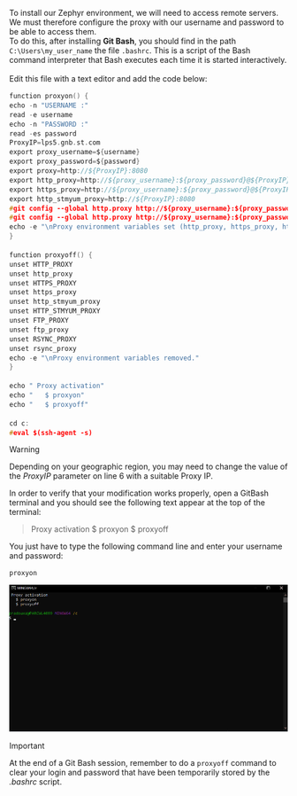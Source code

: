 To install our Zephyr environment, we will need to access remote servers. We must therefore configure the proxy with our username and password to be able to access them.\
To do this, after installing **Git Bash**, you should find in the path `C:\Users\my_user_name` the file `.bashrc`. This is a script of the Bash command interpreter that Bash executes each time it is started interactively.\
\
Edit this file with a text editor and add the code below:

```c
function proxyon() {
echo -n "USERNAME :"
read -e username
echo -n "PASSWORD :"
read -es password
ProxyIP=lps5.gnb.st.com
export proxy_username=${username}
export proxy_password=${password}
export proxy=http://${ProxyIP}:8080
export http_proxy=http://${proxy_username}:${proxy_password}@${ProxyIP}:8080
export https_proxy=http://${proxy_username}:${proxy_password}@${ProxyIP}:8080
export http_stmyum_proxy=http://${ProxyIP}:8080
#git config --global http.proxy http://${proxy_username}:${proxy_password}@${ProxyIP}:8080
#git config --global http.proxy http://${proxy_username}:${proxy_password}@${ProxyIP}:8080
echo -e "\nProxy environment variables set (http_proxy, https_proxy, http_stmyum_proxy)."
}

function proxyoff() {
unset HTTP_PROXY
unset http_proxy
unset HTTPS_PROXY
unset https_proxy
unset http_stmyum_proxy
unset HTTP_STMYUM_PROXY
unset FTP_PROXY
unset ftp_proxy
unset RSYNC_PROXY
unset rsync_proxy
echo -e "\nProxy environment variables removed."
}

echo " Proxy activation"
echo "   $ proxyon"
echo "   $ proxyoff"

cd c:
#eval $(ssh-agent -s)
```

> [!WARNING]
> Depending on your geographic region, you may need to change the value of the *ProxyIP* parameter on line 6 with a suitable Proxy IP.


In order to verify that your modification works properly, open a GitBash terminal and you should see the following text appear at the top of the terminal:
> Proxy activation
> $ proxyon
> $ proxyoff


You just have to type the following command line and enter your username and password:

```shell
proxyon
```

![gif](./img/proxyon.gif)

> [!IMPORTANT]  
> At the end of a Git Bash session, remember to do a `proxyoff` command to clear your login and password that have been temporarily stored by the *.bashrc* script.
